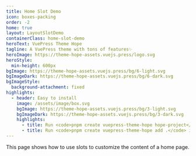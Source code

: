 ```yaml
---
title: Home Slot Demo
icon: boxes-packing
order: -2
home: true
layout: LayoutSlotDemo
containerClass: home-slot-demo
heroText: VuePress Theme Hope
tagline: A VuePress theme with tons of features✨
heroImage: https://theme-hope-assets.vuejs.press/logo.svg
heroStyle:
  min-height: 600px
bgImage: https://theme-hope-assets.vuejs.press/bg/6-light.svg
bgImageDark: https://theme-hope-assets.vuejs.press/bg/6-dark.svg
bgImageStyle:
  background-attachment: fixed
highlights:
  - header: Easy to install
    image: /assets/image/box.svg
    bgImage: https://theme-hope-assets.vuejs.press/bg/3-light.svg
    bgImageDark: https://theme-hope-assets.vuejs.press/bg/3-dark.svg
    highlights:
      - title: Run <code>pnpm create vuepress-theme-hope hope-project</code> to create a new project with this theme.
      - title: Run <code>pnpm create vuepress-theme-hope add .</code> in your project root to create a new project with this theme.
---
```


This page shows how to use slots to customize the content of a home page.

<!-- more -->
